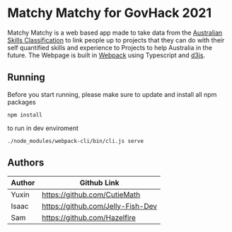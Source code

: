 # Matchy Matchy for GovHack 2021

Matchy Matchy is a web based app made to take data from the [Australian Skills Classification](https://www.nationalskillscommission.gov.au/our-work/australian-skills-classification) to link people up to projects that they can do with their self quantified skills and experience to Projects to help Australia in the future. The Webpage is built in [Webpack](https://webpack.js.org/) using Typescript and [d3js](https://d3js.org).
## Running
Before you start running, please make sure to update and install all npm packages
```
npm install
```

to run in dev enviroment

```
./node_modules/webpack-cli/bin/cli.js serve
```

## Authors

Author | Github Link
-------|------------
Yuxin  | https://github.com/CutieMath
Isaac  | https://github.com/Jelly-Fish-Dev
Sam    | https://github.com/Hazelfire